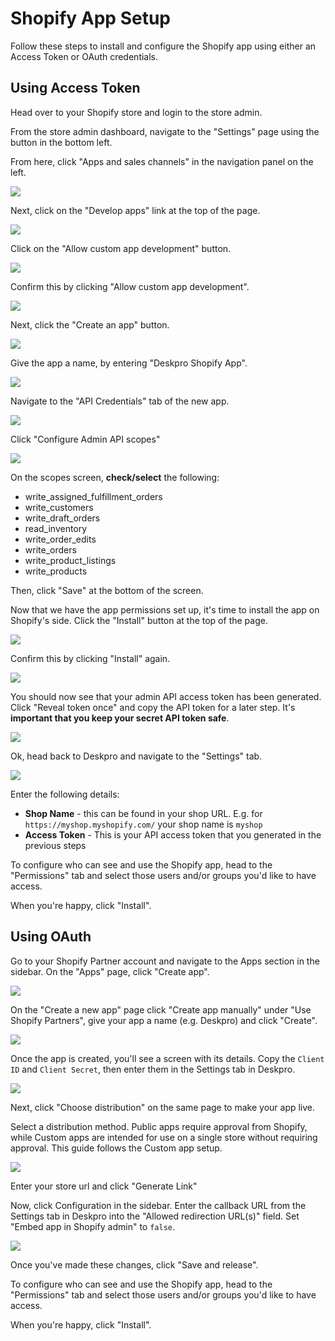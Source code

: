Shopify App Setup
===

Follow these steps to install and configure the Shopify app using either an Access Token or OAuth credentials.

## Using Access Token

Head over to your Shopify store and login to the store admin. 

From the store admin dashboard, navigate to the "Settings" page using the button in the bottom left.

From here, click "Apps and sales channels" in the navigation panel on the left.



[![](/docs/assets/setup/shopify-setup-13.png)](/docs/assets/setup/shopify-setup-13.png)

Next, click on the "Develop apps" link at the top of the page.

[![](/docs/assets/setup/shopify-setup-02.png)](/docs/assets/setup/shopify-setup-02.png)

Click on the "Allow custom app development" button.

[![](/docs/assets/setup/shopify-setup-03.png)](/docs/assets/setup/shopify-setup-03.png)

Confirm this by clicking "Allow custom app development".

[![](/docs/assets/setup/shopify-setup-04.png)](/docs/assets/setup/shopify-setup-04.png)

Next, click the "Create an app" button.

[![](/docs/assets/setup/shopify-setup-05.png)](/docs/assets/setup/shopify-setup-05.png)

Give the app a name, by entering "Deskpro Shopify App".

[![](/docs/assets/setup/shopify-setup-06.png)](/docs/assets/setup/shopify-setup-06.png)

Navigate to the "API Credentials" tab of the new app.

[![](/docs/assets/setup/shopify-setup-07.png)](/docs/assets/setup/shopify-setup-07.png)

Click "Configure Admin API scopes"

[![](/docs/assets/setup/shopify-setup-08.png)](/docs/assets/setup/shopify-setup-08.png)

On the scopes screen, **check/select** the following:

* write_assigned_fulfillment_orders
* write_customers
* write_draft_orders
* read_inventory
* write_order_edits
* write_orders
* write_product_listings
* write_products

Then, click "Save" at the bottom of the screen.

Now that we have the app permissions set up, it's time to install the app on Shopify's side. Click the "Install" 
button at the top of the page.

[![](/docs/assets/setup/shopify-setup-10.png)](/docs/assets/setup/shopify-setup-10.png)

Confirm this by clicking "Install" again.

[![](/docs/assets/setup/shopify-setup-11.png)](/docs/assets/setup/shopify-setup-11.png)

You should now see that your admin API access token has been generated. Click "Reveal token once" and copy the API token 
for a later step. It's **important that you keep your secret API token safe**.

[![](/docs/assets/setup/shopify-setup-12.png)](/docs/assets/setup/shopify-setup-12.png)

Ok, head back to Deskpro and navigate to the "Settings" tab.

[![](/docs/assets/setup/shopify-setup-09.png)](/docs/assets/setup/shopify-setup-09.png)

Enter the following details:

* **Shop Name** - this can be found in your shop URL. E.g. for `https://myshop.myshopify.com/` your shop name is `myshop`
* **Access Token** - This is your API access token that you generated in the previous steps

To configure who can see and use the Shopify app, head to the "Permissions" tab and select those users and/or groups 
you'd like to have access.

When you're happy, click "Install".

## Using OAuth

Go to your Shopify Partner account and navigate to the Apps section in the sidebar. On the "Apps" page, click "Create app".

[![](/docs/assets/setup/shopify-setup-oauth-01.png)](/docs/assets/setup/shopify-setup-oauth-01.png)

On the "Create a new app" page click "Create app manually" under "Use Shopify Partners", give your app a name (e.g. Deskpro) and click "Create".

[![](/docs/assets/setup/shopify-setup-oauth-02.png)](/docs/assets/setup/shopify-setup-oauth-02.png)

Once the app is created, you'll see a screen with its details. Copy the `Client ID` and `Client Secret`, then enter them in the Settings tab in Deskpro.

[![](/docs/assets/setup/shopify-setup-oauth-05.png)](/docs/assets/setup/shopify-setup-oauth-05.png)

Next, click "Choose distribution" on the same page to make your app live.

Select a distribution method. Public apps require approval from Shopify, while Custom apps are intended for use on a single store without requiring approval. This guide follows the Custom app setup.

[![](/docs/assets/setup/shopify-setup-oauth-03.png)](/docs/assets/setup/shopify-setup-oauth-03.png)

Enter your store url and click "Generate Link"


Now, click Configuration in the sidebar. Enter the callback URL from the Settings tab in Deskpro into the "Allowed redirection URL(s)" field. Set "Embed app in Shopify admin" to `false`.

[![](/docs/assets/setup/shopify-setup-oauth-04.png)](/docs/assets/setup/shopify-setup-oauth-04.png)


Once you've made these changes, click "Save and release".

To configure who can see and use the Shopify app, head to the "Permissions" tab and select those users and/or groups 
you'd like to have access.

When you're happy, click "Install".

